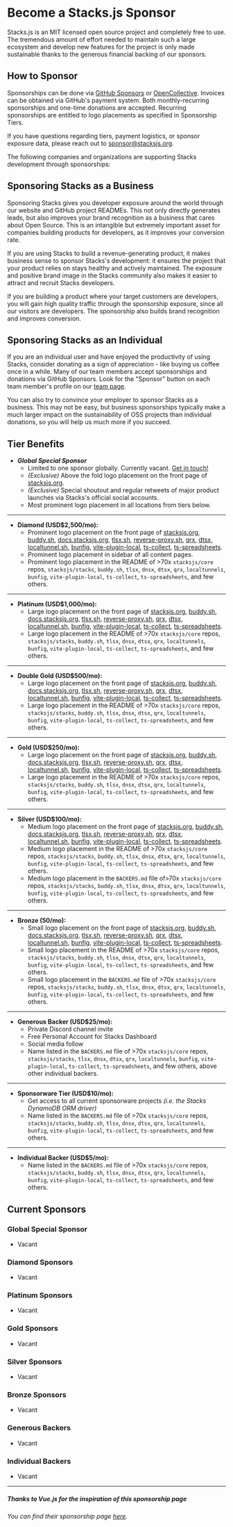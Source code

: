 # Become a Stacks.js Sponsor

Stacks.js is an MIT licensed open source project and completely free to use. The tremendous amount of effort needed to maintain such a large ecosystem and develop new features for the project is only made sustainable thanks to the generous financial backing of our sponsors.

## How to Sponsor

Sponsorships can be done via [GitHub Sponsors](https://github.com/sponsors/chrisbbreuer) or [OpenCollective](https://opencollective.com/stacksjs). Invoices can be obtained via GitHub's payment system. Both monthly-recurring sponsorships and one-time donations are accepted. Recurring sponsorships are entitled to logo placements as specified in Sponsorship Tiers.

If you have questions regarding tiers, payment logistics, or sponsor exposure data, please reach out to <sponsor@stacksjs.org>.

The following companies and organizations are supporting Stacks development through sponsorships:

## Sponsoring Stacks as a Business

Sponsoring Stacks gives you developer exposure around the world through our website and GitHub project READMEs. This not only directly generates leads, but also improves your brand recognition as a business that cares about Open Source. This is an intangible but extremely important asset for companies building products for developers, as it improves your conversion rate.

If you are using Stacks to build a revenue-generating product, it makes business sense to sponsor Stacks's development: it ensures the project that your product relies on stays healthy and actively maintained. The exposure and positive brand image in the Stacks community also makes it easier to attract and recruit Stacks developers.

If you are building a product where your target customers are developers, you will gain high quality traffic through the sponsorship exposure, since all our visitors are developers. The sponsorship also builds brand recognition and improves conversion.

## Sponsoring Stacks as an Individual

If you are an individual user and have enjoyed the productivity of using Stacks, consider donating as a sign of appreciation - like buying us coffee once in a while. Many of our team members accept sponsorships and donations via GitHub Sponsors. Look for the "Sponsor" button on each team member's profile on our [team page](https://stacksjs-docs.netlify.app/team).

You can also try to convince your employer to sponsor Stacks as a business. This may not be easy, but business sponsorships typically make a much larger impact on the sustainability of OSS projects than individual donations, so you will help us much more if you succeed.

## Tier Benefits

- ***Global Special Sponsor***
  - Limited to one sponsor globally. Currently vacant. [Get in touch!](mailto:sponsors@stacksjs.org)
  - *(Exclusive)* Above the fold logo placement on the front page of [stacksjs.org](https://stacksjs.org).
  - *(Exclusive)* Special shoutout and regular retweets of major product launches via Stacks's official social accounts.
  - Most prominent logo placement in all locations from tiers below.

___

- **Diamond (USD$2,500/mo):**
  - Prominent logo placement on the front page of [stacksjs.org](https://stacksjs.org), [buddy.sh](https://buddy.sh), [docs.stacksjs.org](https://docs.stacksjs.org), [tlsx.sh](https://tlsx.sh), [reverse-proxy.sh](https://reverse-proxy.sh), [qrx](https://ts-quick-reaction.netlify.app), [dtsx](https://github.com/stacksjs/dtsx), [localtunnel.sh](https://localtunnel.sh), [bunfig](https://bunfig.netlify.app/), [vite-plugin-local](https://vite-plugin-local.netlify.app/), [ts-collect](https://ts-collect.netlify.app/), [ts-spreadsheets](https://ts-spreadsheets.netlify.app/).
  - Prominent logo placement in sidebar of all content pages.
  - Prominent logo placement in the README of >70x `stacksjs/core` repos, `stacksjs/stacks`, `buddy.sh`, `tlsx`, `dnsx`, `dtsx`, `qrx`, `localtunnels`, `bunfig`, `vite-plugin-local`, `ts-collect`, `ts-spreadsheets`, and few others.

___

- **Platinum (USD$1,000/mo):**
  - Large logo placement on the front page of [stacksjs.org](https://stacksjs.org), [buddy.sh](https://buddy.sh), [docs.stacksjs.org](https://docs.stacksjs.org), [tlsx.sh](https://tlsx.sh), [reverse-proxy.sh](https://reverse-proxy.sh), [qrx](https://ts-quick-reaction.netlify.app), [dtsx](https://github.com/stacksjs/dtsx), [localtunnel.sh](https://localtunnel.sh), [bunfig](https://bunfig.netlify.app/), [vite-plugin-local](https://vite-plugin-local.netlify.app/), [ts-collect](https://ts-collect.netlify.app/), [ts-spreadsheets](https://ts-spreadsheets.netlify.app/).
  - Large logo placement in the README of >70x `stacksjs/core` repos, `stacksjs/stacks`, `buddy.sh`, `tlsx`, `dnsx`, `dtsx`, `qrx`, `localtunnels`, `bunfig`, `vite-plugin-local`, `ts-collect`, `ts-spreadsheets`, and few others.

___

- **Double Gold (USD$500/mo):**
  - Large logo placement on the front page of [stacksjs.org](https://stacksjs.org), [buddy.sh](https://buddy.sh), [docs.stacksjs.org](https://docs.stacksjs.org), [tlsx.sh](https://tlsx.sh), [reverse-proxy.sh](https://reverse-proxy.sh), [qrx](https://ts-quick-reaction.netlify.app), [dtsx](https://github.com/stacksjs/dtsx), [localtunnel.sh](https://localtunnel.sh), [bunfig](https://bunfig.netlify.app/), [vite-plugin-local](https://vite-plugin-local.netlify.app/), [ts-collect](https://ts-collect.netlify.app/), [ts-spreadsheets](https://ts-spreadsheets.netlify.app/).
  - Large logo placement in the README of >70x `stacksjs/core` repos, `stacksjs/stacks`, `buddy.sh`, `tlsx`, `dnsx`, `dtsx`, `qrx`, `localtunnels`, `bunfig`, `vite-plugin-local`, `ts-collect`, `ts-spreadsheets`, and few others.

___

- **Gold (USD$250/mo):**
  - Large logo placement on the front page of [stacksjs.org](https://stacksjs.org), [buddy.sh](https://buddy.sh), [docs.stacksjs.org](https://docs.stacksjs.org), [tlsx.sh](https://tlsx.sh), [reverse-proxy.sh](https://reverse-proxy.sh), [qrx](https://ts-quick-reaction.netlify.app), [dtsx](https://github.com/stacksjs/dtsx), [localtunnel.sh](https://localtunnel.sh), [bunfig](https://bunfig.netlify.app/), [vite-plugin-local](https://vite-plugin-local.netlify.app/), [ts-collect](https://ts-collect.netlify.app/), [ts-spreadsheets](https://ts-spreadsheets.netlify.app/).
  - Large logo placement in the README of >70x `stacksjs/core` repos, `stacksjs/stacks`, `buddy.sh`, `tlsx`, `dnsx`, `dtsx`, `qrx`, `localtunnels`, `bunfig`, `vite-plugin-local`, `ts-collect`, `ts-spreadsheets`, and few others.

___

- **Silver (USD$100/mo):**
  - Medium logo placement on the front page of [stacksjs.org](https://stacksjs.org), [buddy.sh](https://buddy.sh), [docs.stacksjs.org](https://docs.stacksjs.org), [tlsx.sh](https://tlsx.sh), [reverse-proxy.sh](https://reverse-proxy.sh), [qrx](https://ts-quick-reaction.netlify.app), [dtsx](https://github.com/stacksjs/dtsx), [localtunnel.sh](https://localtunnel.sh), [bunfig](https://bunfig.netlify.app/), [vite-plugin-local](https://vite-plugin-local.netlify.app/), [ts-collect](https://ts-collect.netlify.app/), [ts-spreadsheets](https://ts-spreadsheets.netlify.app/).
  - Medium logo placement in the README of >70x `stacksjs/core` repos, `stacksjs/stacks`, `buddy.sh`, `tlsx`, `dnsx`, `dtsx`, `qrx`, `localtunnels`, `bunfig`, `vite-plugin-local`, `ts-collect`, `ts-spreadsheets`, and few others.
  - Medium logo placement in the `BACKERS.md` file of>70x `stacksjs/core` repos, `stacksjs/stacks`, `buddy.sh`, `tlsx`, `dnsx`, `dtsx`, `qrx`, `localtunnels`, `bunfig`, `vite-plugin-local`, `ts-collect`, `ts-spreadsheets`, and few others.

___

- **Bronze (50/mo):**
  - Small logo placement on the front page of [stacksjs.org](https://stacksjs.org), [buddy.sh](https://buddy.sh), [docs.stacksjs.org](https://docs.stacksjs.org), [tlsx.sh](https://tlsx.sh), [reverse-proxy.sh](https://reverse-proxy.sh), [qrx](https://ts-quick-reaction.netlify.app), [dtsx](https://github.com/stacksjs/dtsx), [localtunnel.sh](https://localtunnel.sh), [bunfig](https://bunfig.netlify.app/), [vite-plugin-local](https://vite-plugin-local.netlify.app/), [ts-collect](https://ts-collect.netlify.app/), [ts-spreadsheets](https://ts-spreadsheets.netlify.app/).
  - Small logo placement in the README of >70x `stacksjs/core` repos, `stacksjs/stacks`, `buddy.sh`, `tlsx`, `dnsx`, `dtsx`, `qrx`, `localtunnels`, `bunfig`, `vite-plugin-local`, `ts-collect`, `ts-spreadsheets`, and few others.
  - Small logo placement in the `BACKERS.md` file of >70x `stacksjs/core` repos, `stacksjs/stacks`, `buddy.sh`, `tlsx`, `dnsx`, `dtsx`, `qrx`, `localtunnels`, `bunfig`, `vite-plugin-local`, `ts-collect`, `ts-spreadsheets`, and few others.

___

- **Generous Backer (USD$25/mo):**
  - Private Discord channel invite
  - Free Personal Account for Stacks Dashboard
  - Social media follow
  - Name listed in the `BACKERS.md` file of >70x `stacksjs/core` repos, `stacksjs/stacks`, `tlsx`, `dnsx`, `dtsx`, `qrx`, `localtunnels`, `bunfig`, `vite-plugin-local`, `ts-collect`, `ts-spreadsheets`, and few others, above other individual backers.

___

- **Sponsorware Tier (USD$10/mo):**
  - Get access to all current sponsorware projects *(i.e. the Stacks DynamoDB ORM driver)*
  - Name listed in the `BACKERS.md` file of >70x `stacksjs/core` repos, `stacksjs/stacks`, `buddy.sh`, `tlsx`, `dnsx`, `dtsx`, `qrx`, `localtunnels`, `bunfig`, `vite-plugin-local`, `ts-collect`, `ts-spreadsheets`, and few others.

___

- **Individual Backer (USD$5/mo):**
  - Name listed in the `BACKERS.md` file of >70x `stacksjs/core` repos, `stacksjs/stacks`, `buddy.sh`, `tlsx`, `dnsx`, `dtsx`, `qrx`, `localtunnels`, `bunfig`, `vite-plugin-local`, `ts-collect`, `ts-spreadsheets`, and few others.

## Current Sponsors

### Global Special Sponsor

- Vacant

### Diamond Sponsors

- Vacant

### Platinum Sponsors

- Vacant

### Gold Sponsors

- Vacant

### Silver Sponsors

- Vacant

### Bronze Sponsors

- Vacant

### Generous Backers

- Vacant

### Individual Backers

- Vacant

___

##### Thanks to Vue.js for the inspiration of this sponsorship page

*You can find their sponsorship page [here](https://vuejs.org/sponsor/).*
